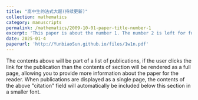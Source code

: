 ```yaml
---
title: "高中生的法式大题(持续更新)"
collection: mathematics
category: manuscripts
permalink: /mathematics/2009-10-01-paper-title-number-1
excerpt: 'This paper is about the number 1. The number 2 is left for future work.'
date: 2025-01-4
paperurl: 'http://YunbiaoSun.github.io/files/1w1n.pdf'
---
```


The contents above will be part of a list of publications, if the user clicks the link for the publication than the contents of section will be rendered as a full page, allowing you to provide more information about the paper for the reader. When publications are displayed as a single page, the contents of the above "citation" field will automatically be included below this section in a smaller font.